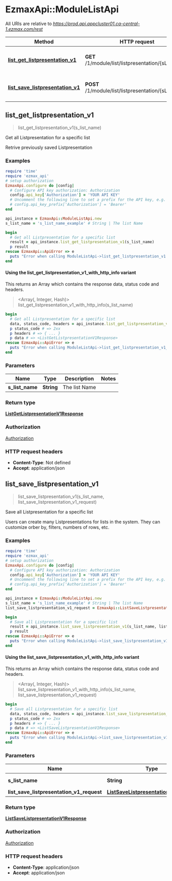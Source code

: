 # EzmaxApi::ModuleListApi

All URIs are relative to *https://prod.api.appcluster01.ca-central-1.ezmax.com/rest*

| Method | HTTP request | Description |
| ------ | ------------ | ----------- |
| [**list_get_listpresentation_v1**](ModuleListApi.md#list_get_listpresentation_v1) | **GET** /1/module/list/listpresentation/{sListName} | Get all Listpresentation for a specific list |
| [**list_save_listpresentation_v1**](ModuleListApi.md#list_save_listpresentation_v1) | **POST** /1/module/list/listpresentation/{sListName} | Save all Listpresentation for a specific list |


## list_get_listpresentation_v1

> <ListGetListpresentationV1Response> list_get_listpresentation_v1(s_list_name)

Get all Listpresentation for a specific list

Retrive previously saved Listpresentation

### Examples

```ruby
require 'time'
require 'ezmax_api'
# setup authorization
EzmaxApi.configure do |config|
  # Configure API key authorization: Authorization
  config.api_key['Authorization'] = 'YOUR API KEY'
  # Uncomment the following line to set a prefix for the API key, e.g. 'Bearer' (defaults to nil)
  # config.api_key_prefix['Authorization'] = 'Bearer'
end

api_instance = EzmaxApi::ModuleListApi.new
s_list_name = 's_list_name_example' # String | The list Name

begin
  # Get all Listpresentation for a specific list
  result = api_instance.list_get_listpresentation_v1(s_list_name)
  p result
rescue EzmaxApi::ApiError => e
  puts "Error when calling ModuleListApi->list_get_listpresentation_v1: #{e}"
end
```

#### Using the list_get_listpresentation_v1_with_http_info variant

This returns an Array which contains the response data, status code and headers.

> <Array(<ListGetListpresentationV1Response>, Integer, Hash)> list_get_listpresentation_v1_with_http_info(s_list_name)

```ruby
begin
  # Get all Listpresentation for a specific list
  data, status_code, headers = api_instance.list_get_listpresentation_v1_with_http_info(s_list_name)
  p status_code # => 2xx
  p headers # => { ... }
  p data # => <ListGetListpresentationV1Response>
rescue EzmaxApi::ApiError => e
  puts "Error when calling ModuleListApi->list_get_listpresentation_v1_with_http_info: #{e}"
end
```

### Parameters

| Name | Type | Description | Notes |
| ---- | ---- | ----------- | ----- |
| **s_list_name** | **String** | The list Name |  |

### Return type

[**ListGetListpresentationV1Response**](ListGetListpresentationV1Response.md)

### Authorization

[Authorization](../README.md#Authorization)

### HTTP request headers

- **Content-Type**: Not defined
- **Accept**: application/json


## list_save_listpresentation_v1

> <ListSaveListpresentationV1Response> list_save_listpresentation_v1(s_list_name, list_save_listpresentation_v1_request)

Save all Listpresentation for a specific list

Users can create many Listpresentations for lists in the system. They can customize orber by, filters, numbers of rows, etc.

### Examples

```ruby
require 'time'
require 'ezmax_api'
# setup authorization
EzmaxApi.configure do |config|
  # Configure API key authorization: Authorization
  config.api_key['Authorization'] = 'YOUR API KEY'
  # Uncomment the following line to set a prefix for the API key, e.g. 'Bearer' (defaults to nil)
  # config.api_key_prefix['Authorization'] = 'Bearer'
end

api_instance = EzmaxApi::ModuleListApi.new
s_list_name = 's_list_name_example' # String | The list Name
list_save_listpresentation_v1_request = EzmaxApi::ListSaveListpresentationV1Request.new({a_obj_listpresentation: [EzmaxApi::ListpresentationRequest.new({s_listpresentation_description: 's_listpresentation_description_example', s_listpresentation_filter: 'bField1 eq true and iField2 gte 0 and iField2 lte 1000 and sField3 eq 'Other' and eField4 eq 'Paid' and sField5 like '%needle%' and iField6 in '1,2,3' and dtField7 rg '=m,=3mm'', s_listpresentation_orderby: 's_listpresentation_orderby_example', a_s_column_name: ['a_s_column_name_example'], i_listpresentation_row_max: 100, i_listpresentation_row_offset: 0, b_listpresentation_default: false})]}) # ListSaveListpresentationV1Request | 

begin
  # Save all Listpresentation for a specific list
  result = api_instance.list_save_listpresentation_v1(s_list_name, list_save_listpresentation_v1_request)
  p result
rescue EzmaxApi::ApiError => e
  puts "Error when calling ModuleListApi->list_save_listpresentation_v1: #{e}"
end
```

#### Using the list_save_listpresentation_v1_with_http_info variant

This returns an Array which contains the response data, status code and headers.

> <Array(<ListSaveListpresentationV1Response>, Integer, Hash)> list_save_listpresentation_v1_with_http_info(s_list_name, list_save_listpresentation_v1_request)

```ruby
begin
  # Save all Listpresentation for a specific list
  data, status_code, headers = api_instance.list_save_listpresentation_v1_with_http_info(s_list_name, list_save_listpresentation_v1_request)
  p status_code # => 2xx
  p headers # => { ... }
  p data # => <ListSaveListpresentationV1Response>
rescue EzmaxApi::ApiError => e
  puts "Error when calling ModuleListApi->list_save_listpresentation_v1_with_http_info: #{e}"
end
```

### Parameters

| Name | Type | Description | Notes |
| ---- | ---- | ----------- | ----- |
| **s_list_name** | **String** | The list Name |  |
| **list_save_listpresentation_v1_request** | [**ListSaveListpresentationV1Request**](ListSaveListpresentationV1Request.md) |  |  |

### Return type

[**ListSaveListpresentationV1Response**](ListSaveListpresentationV1Response.md)

### Authorization

[Authorization](../README.md#Authorization)

### HTTP request headers

- **Content-Type**: application/json
- **Accept**: application/json

